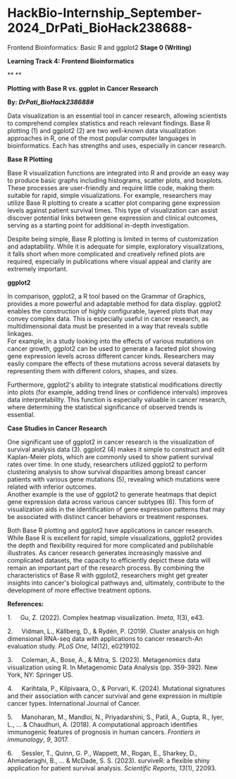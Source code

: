# HackBio-Internship_September-2024_DrPati_BioHack238688-
Frontend Bioinformatics: Basic R and ggplot2
**Stage 0 (Writing)**

**Learning Track 4: Frontend Bioinformatics**

** **

**Plotting with Base R vs. ggplot in Cancer Research**

**By: _DrPati\_BioHack238688#_**

Data visualization is an essential tool in cancer research, allowing scientists to comprehend complex statistics and reach relevant findings. Base R plotting (1) and ggplot2 (2) are two well-known data visualization approaches in R, one of the most popular computer languages in bioinformatics. Each has strengths and uses, especially in cancer research.

**Base R Plotting**

Base R visualization functions are integrated into R and provide an easy way to produce basic graphs including histograms, scatter plots, and boxplots. These processes are user-friendly and require little code, making them suitable for rapid, simple visualizations. For example, researchers may utilize Base R plotting to create a scatter plot comparing gene expression levels against patient survival times. This type of visualization can assist discover potential links between gene expression and clinical outcomes, serving as a starting point for additional in-depth investigation.

Despite being simple, Base R plotting is limited in terms of customization and adaptability. While it is adequate for simple, exploratory visualizations, it falls short when more complicated and creatively refined plots are required, especially in publications where visual appeal and clarity are extremely important.

**ggplot2**

In comparison, ggplot2, a R tool based on the Grammar of Graphics, provides a more powerful and adaptable method for data display. ggplot2 enables the construction of highly configurable, layered plots that may convey complex data. This is especially useful in cancer research, as multidimensional data must be presented in a way that reveals subtle linkages.\
For example, in a study looking into the effects of various mutations on cancer growth, ggplot2 can be used to generate a faceted plot showing gene expression levels across different cancer kinds. Researchers may easily compare the effects of these mutations across several datasets by representing them with different colors, shapes, and sizes.

Furthermore, ggplot2's ability to integrate statistical modifications directly into plots (for example, adding trend lines or confidence intervals) improves data interpretability. This function is especially valuable in cancer research, where determining the statistical significance of observed trends is essential.

**Case Studies in Cancer Research**

One significant use of ggplot2 in cancer research is the visualization of survival analysis data (3). ggplot2 (4) makes it simple to construct and edit Kaplan-Meier plots, which are commonly used to show patient survival rates over time. In one study, researchers utilized ggplot2 to perform clustering analysis to show survival disparities among breast cancer patients with various gene mutations (5), revealing which mutations were related with inferior outcomes.\
Another example is the use of ggplot2 to generate heatmaps that depict gene expression data across various cancer subtypes (6). This form of visualization aids in the identification of gene expression patterns that may be associated with distinct cancer behaviors or treatment responses.

Both Base R plotting and ggplot2 have applications in cancer research. While Base R is excellent for rapid, simple visualizations, ggplot2 provides the depth and flexibility required for more complicated and publishable illustrates. As cancer research generates increasingly massive and complicated datasets, the capacity to efficiently depict these data will remain an important part of the research process. By combining the characteristics of Base R with ggplot2, researchers might get greater insights into cancer's biological pathways and, ultimately, contribute to the development of more effective treatment options.

**References:**

1.     Gu, Z. (2022). Complex heatmap visualization. _Imeta_, _1_(3), e43.

2.     Vidman, L., Källberg, D., & Rydén, P. (2019). Cluster analysis on high dimensional RNA-seq data with applications to cancer research-An evaluation study. _PLoS One_, _14_(12), e0219102.

3.     Coleman, A., Bose, A., & Mitra, S. (2023). Metagenomics data visualization using R. In Metagenomic Data Analysis (pp. 359-392). New York, NY: Springer US.

4.     Karihtala, P., Kilpivaara, O., & Porvari, K. (2024). Mutational signatures and their association with cancer survival and gene expression in multiple cancer types. International Journal of Cancer.

5.     Manoharan, M., Mandloi, N., Priyadarshini, S., Patil, A., Gupta, R., Iyer, L., ... & Chaudhuri, A. (2018). A computational approach identifies immunogenic features of prognosis in human cancers. _Frontiers in immunology_, _9_, 3017.

6.     Sessler, T., Quinn, G. P., Wappett, M., Rogan, E., Sharkey, D., Ahmaderaghi, B., ... & McDade, S. S. (2023). surviveR: a flexible shiny application for patient survival analysis. _Scientific Reports_, _13_(1), 22093.
